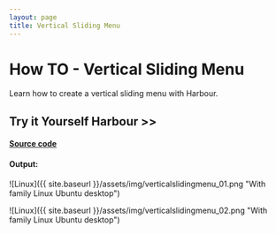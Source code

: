 ```yaml
---
layout: page
title: Vertical Sliding Menu
---
```


# How TO - Vertical Sliding Menu

Learn how to create a vertical sliding menu with Harbour.

## Try it Yourself  Harbour >>

#### [Source code](https://github.com/rjopek/howto/blob/master/src/verticalslidingmenu/verticalslidingmenu.prg)

#### Output:

![Linux]({{ site.baseurl }}/assets/img/verticalslidingmenu_01.png "With family Linux Ubuntu desktop")

![Linux]({{ site.baseurl }}/assets/img/verticalslidingmenu_02.png "With family Linux Ubuntu desktop")

